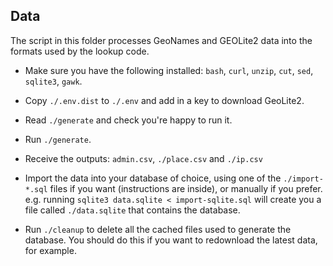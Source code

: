## Data

The script in this folder processes GeoNames and GEOLite2 data into the formats
used by the lookup code.

* Make sure you have the following installed: `bash`, `curl`, `unzip`, `cut`,
  `sed`, `sqlite3`, `gawk`.

* Copy `./.env.dist` to `./.env` and add in a key to download GeoLite2.

* Read `./generate` and check you're happy to run it.

* Run `./generate`.

* Receive the outputs: `admin.csv`, `./place.csv` and `./ip.csv`

* Import the data into your database of choice, using one of the
  `./import-*.sql` files if you want (instructions are inside), or manually
  if you prefer. e.g. running `sqlite3 data.sqlite < import-sqlite.sql` will
  create you a file called `./data.sqlite` that contains the database.

* Run `./cleanup` to delete all the cached files used to generate the database.
You should do this if you want to redownload the latest data, for example.

